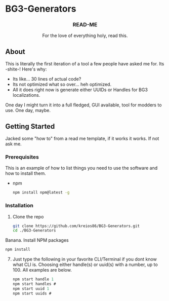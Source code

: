 # BG3-Generators


<div align="center">

  <h3 align="center">READ-ME</h3>

  <p align="center">
    For the love of everything holy, read this.
    <br />
    
</div>





<!-- ABOUT THE PROJECT -->
## About

This is literally the first iteration of a tool a few people have asked me for. Its -shite-!
Here's why:
* Its like... 30 lines of actual code?
* Its not optimized what so over... heh optimized.
* All it does right now is generate either UUIDs or Handles for BG3 localizations.

One day I might turn it into a full fledged, GUI available, tool for modders to use. One day, maybe.

<!-- GETTING STARTED -->
## Getting Started

Jacked some "how to" from a read me template, if it works it works. If not ask me.

### Prerequisites

This is an example of how to list things you need to use the software and how to install them.
* npm
  ```sh
  npm install npm@latest -g
  ```

### Installation

1. Clone the repo
   ```sh
   git clone https://github.com/kreios86/BG3-Generators.git
   cd ./BG3-Generators
   ```
Banana. Install NPM packages
   ```sh
   npm install
   ```
7. Just type the following in your favorite CLI/Terminal if you dont know what CLI is. Choosing either handle(s) or uuid(s) with a number, up to 100. All examples are below.
   ```js
   npm start handle 1
   npm start handles #
   npm start uuid 1
   npm start uuids #
   ```
